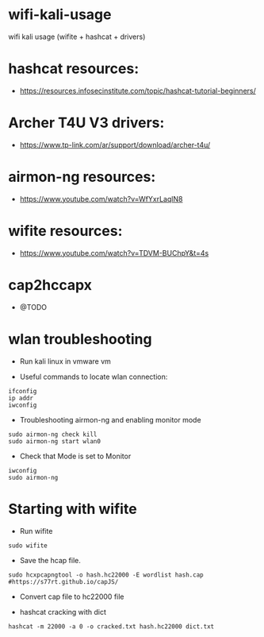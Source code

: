 # wifi-kali-usage
wifi kali usage (wifite + hashcat + drivers)

# hashcat resources:
- https://resources.infosecinstitute.com/topic/hashcat-tutorial-beginners/

# Archer T4U V3 drivers:
- https://www.tp-link.com/ar/support/download/archer-t4u/

# airmon-ng resources:
- https://www.youtube.com/watch?v=WfYxrLaqlN8

# wifite resources:
- https://www.youtube.com/watch?v=TDVM-BUChpY&t=4s

# cap2hccapx
- @TODO

# wlan troubleshooting
- Run kali linux in vmware vm

- Useful commands to locate wlan connection:
```
ifconfig
ip addr
iwconfig
```
- Troubleshooting airmon-ng and enabling monitor mode
```
sudo airmon-ng check kill
sudo airmon-ng start wlan0
```
- Check that Mode is set to Monitor
```
iwconfig
sudo airmon-ng
```

# Starting with wifite
- Run wifite
```
sudo wifite
```
- Save the hcap file.
```
sudo hcxpcapngtool -o hash.hc22000 -E wordlist hash.cap  
#https://s77rt.github.io/capJS/
```
- Convert cap file to hc22000 file

- hashcat cracking with dict
```
hashcat -m 22000 -a 0 -o cracked.txt hash.hc22000 dict.txt 
```
